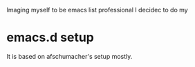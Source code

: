 Imaging myself to be emacs list professional I decidec to do my 

# emacs.d setup

It is based on afschumacher's setup mostly.


